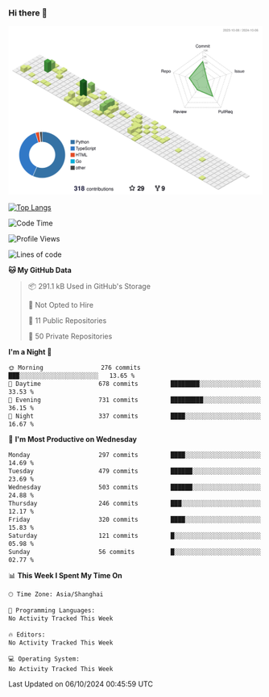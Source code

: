 ### Hi there 👋

![](./profile-3d-contrib/profile-green-animate.svg)

 

[![Top Langs](https://github-readme-stats.vercel.app/api/top-langs/?username=fly2tomato)](https://github.com/anuraghazra/github-readme-stats)


 

<!--START_SECTION:waka-->
![Code Time](http://img.shields.io/badge/Code%20Time-5%20hrs%2042%20mins-blue)

![Profile Views](http://img.shields.io/badge/Profile%20Views-0-blue)

![Lines of code](https://img.shields.io/badge/From%20Hello%20World%20I%27ve%20Written-520.9%20thousand%20lines%20of%20code-blue)

**🐱 My GitHub Data** 

> 📦 291.1 kB Used in GitHub's Storage 
 > 
> 🚫 Not Opted to Hire
 > 
> 📜 11 Public Repositories 
 > 
> 🔑 50 Private Repositories 
 > 
**I'm a Night 🦉** 

```text
🌞 Morning                276 commits         ███░░░░░░░░░░░░░░░░░░░░░░   13.65 % 
🌆 Daytime                678 commits         ████████░░░░░░░░░░░░░░░░░   33.53 % 
🌃 Evening                731 commits         █████████░░░░░░░░░░░░░░░░   36.15 % 
🌙 Night                  337 commits         ████░░░░░░░░░░░░░░░░░░░░░   16.67 % 
```
📅 **I'm Most Productive on Wednesday** 

```text
Monday                   297 commits         ████░░░░░░░░░░░░░░░░░░░░░   14.69 % 
Tuesday                  479 commits         ██████░░░░░░░░░░░░░░░░░░░   23.69 % 
Wednesday                503 commits         ██████░░░░░░░░░░░░░░░░░░░   24.88 % 
Thursday                 246 commits         ███░░░░░░░░░░░░░░░░░░░░░░   12.17 % 
Friday                   320 commits         ████░░░░░░░░░░░░░░░░░░░░░   15.83 % 
Saturday                 121 commits         █░░░░░░░░░░░░░░░░░░░░░░░░   05.98 % 
Sunday                   56 commits          █░░░░░░░░░░░░░░░░░░░░░░░░   02.77 % 
```


📊 **This Week I Spent My Time On** 

```text
🕑︎ Time Zone: Asia/Shanghai

💬 Programming Languages: 
No Activity Tracked This Week

🔥 Editors: 
No Activity Tracked This Week

💻 Operating System: 
No Activity Tracked This Week
```


 Last Updated on 06/10/2024 00:45:59 UTC
<!--END_SECTION:waka-->

